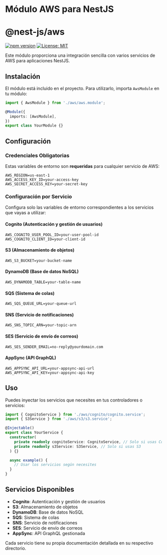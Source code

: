 # Módulo AWS para NestJS

# @nest-js/aws

[![npm version](https://img.shields.io/npm/v/@nest-js/aws.svg)](https://www.npmjs.com/package/@nest-js/aws)
[![License: MIT](https://img.shields.io/badge/License-MIT-yellow.svg)](https://opensource.org/licenses/MIT)


Este módulo proporciona una integración sencilla con varios servicios de AWS para aplicaciones NestJS.

## Instalación

El módulo está incluido en el proyecto. Para utilizarlo, importa `AwsModule` en tu módulo:

```typescript
import { AwsModule } from './aws/aws.module';

@Module({
  imports: [AwsModule],
})
export class YourModule {}
```

## Configuración

### Credenciales Obligatorias

Estas variables de entorno son **requeridas** para cualquier servicio de AWS:

```env
AWS_REGION=us-east-1
AWS_ACCESS_KEY_ID=your-access-key
AWS_SECRET_ACCESS_KEY=your-secret-key
```

### Configuración por Servicio

Configura solo las variables de entorno correspondientes a los servicios que vayas a utilizar:

#### Cognito (Autenticación y gestión de usuarios)
```env
AWS_COGNITO_USER_POOL_ID=your-user-pool-id
AWS_COGNITO_CLIENT_ID=your-client-id
```

#### S3 (Almacenamiento de objetos)
```env
AWS_S3_BUCKET=your-bucket-name
```

#### DynamoDB (Base de datos NoSQL)
```env
AWS_DYNAMODB_TABLE=your-table-name
```

#### SQS (Sistema de colas)
```env
AWS_SQS_QUEUE_URL=your-queue-url
```

#### SNS (Servicio de notificaciones)
```env
AWS_SNS_TOPIC_ARN=your-topic-arn
```

#### SES (Servicio de envío de correos)
```env
AWS_SES_SENDER_EMAIL=no-reply@yourdomain.com
```

#### AppSync (API GraphQL)
```env
AWS_APPSYNC_API_URL=your-appsync-api-url
AWS_APPSYNC_API_KEY=your-appsync-api-key
```

## Uso

Puedes inyectar los servicios que necesites en tus controladores o servicios:

```typescript
import { CognitoService } from './aws/cognito/cognito.service';
import { S3Service } from './aws/s3/s3.service';

@Injectable()
export class YourService {
  constructor(
    private readonly cognitoService: CognitoService, // Solo si usas Cognito
    private readonly s3Service: S3Service, // Solo si usas S3
  ) {}

  async example() {
    // Usar los servicios según necesites
  }
}
```

## Servicios Disponibles

- **Cognito**: Autenticación y gestión de usuarios
- **S3**: Almacenamiento de objetos
- **DynamoDB**: Base de datos NoSQL
- **SQS**: Sistema de colas
- **SNS**: Servicio de notificaciones
- **SES**: Servicio de envío de correos
- **AppSync**: API GraphQL gestionada

Cada servicio tiene su propia documentación detallada en su respectivo directorio.